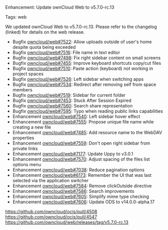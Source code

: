 Enhancement: Update ownCloud Web to v5.7.0-rc.13

Tags: web

We updated ownCloud Web to v5.7.0-rc.13. Please refer to the changelog (linked) for details on the web release.

* Bugfix [owncloud/web#7522](https://github.com/owncloud/web/pull/7522): Allow uploads outside of user's home despite quota being exceeded
* Bugfix [owncloud/web#7516](https://github.com/owncloud/web/pull/7516): File name in text editor
* Bugfix [owncloud/web#7498](https://github.com/owncloud/web/issues/7498): Fix right sidebar content on small screens
* Bugfix [owncloud/web#7455](https://github.com/owncloud/web/issues/7455): Improve keyboard shortcuts copy/cut files
* Bugfix [owncloud/web#7510](https://github.com/owncloud/web/issues/7510): Paste action (keyboard) not working in project spaces
* Bugfix [owncloud/web#7526](https://github.com/owncloud/web/issues/7526): Left sidebar when switching apps
* Bugfix [owncloud/web#7534](https://github.com/owncloud/web/issues/7534): Redirect after removing self from space members
* Bugfix [owncloud/web#7519](https://github.com/owncloud/web/issues/7519): Sidebar for current folder
* Bugfix [owncloud/web#7453](https://github.com/owncloud/web/issues/7453): Stuck After Session Expired
* Bugfix [owncloud/web#7560](https://github.com/owncloud/web/pull/7560): Search share representation
* Bugfix [owncloud/web#7595](https://github.com/owncloud/web/pull/7595): Typo when reading public links capabilities
* Enhancement [owncloud/web#7540](https://github.com/owncloud/web/issues/7540): Left sidebar hover effect
* Enhancement [owncloud/web#7555](https://github.com/owncloud/web/pull/7555): Propose unique file name while creating a new file
* Enhancement [owncloud/web#7485](https://github.com/owncloud/web/pull/7485): Add resource name to the WebDAV properties
* Enhancement [owncloud/web#7559](https://github.com/owncloud/web/pull/7559): Don't open right sidebar from private links
* Enhancement [owncloud/web#7177](https://github.com/owncloud/web/issues/7177): Update Uppy to v3.0.1
* Enhancement [owncloud/web#7570](https://github.com/owncloud/web/pull/7570): Adjust spacing of the files list options menu
* Enhancement [owncloud/web#7038](https://github.com/owncloud/web/issues/7038): Reduce pagination options
* Enhancement [owncloud/web#6173](https://github.com/owncloud/web/pull/6173): Remember the UI that was last selected via the application switcher
* Enhancement [owncloud/web#7584](https://github.com/owncloud/web/pull/7584): Remove clickOutside directive
* Enhancement [owncloud/web#7586](https://github.com/owncloud/web/pull/7586): Search improvements
* Enhancement [owncloud/web#7605](https://github.com/owncloud/web/pull/7605): Simplify mime type checking
* Enhancement [owncloud/web#7606](https://github.com/owncloud/web/pull/7606): Update ODS to v14.0.0-alpha.17

https://github.com/owncloud/ocis/pull/4508
https://github.com/owncloud/ocis/pull/4547
https://github.com/owncloud/web/releases/tag/v5.7.0-rc.13
